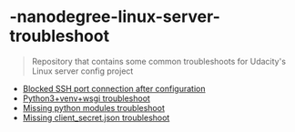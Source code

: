 # -nanodegree-linux-server-troubleshoot


> Repository that contains some common troubleshoots for Udacity's Linux server config project


* [Blocked SSH port connection after configuration](Blocked_SSH_port/README.md)
* [Python3+venv+wsgi troubleshoot](python3+venv+wsgi/README.md)
* [Missing python modules troubleshoot](missing_modules/README.md)
* [Missing client_secret.json troubleshoot](missing_client_secret/README.md)
